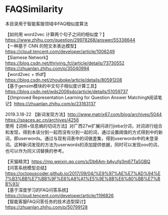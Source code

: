 # FAQSimilarity
本目录用于智能客服领域中FAQ相似度算法

【如何用 word2vec 计算两个句子之间的相似度？】https://www.zhihu.com/question/29978268/answer/55338644  
【一种基于 CNN 的短文本表达模型】https://cloud.tencent.com/developer/article/1006249  
【Siamese Network】https://blog.csdn.net/thriving_fcl/article/details/73730552  
https://zhuanlan.zhihu.com/p/35040994  
【word2vec + tfidf】https://blog.csdn.net/zhouboke/article/details/80591208  
【基于gensim模块的中文句子相似度计算工具】https://blog.csdn.net/wds2006sdo/article/details/51059737  
【《Improved Representation Learning for Question Answer Matching》阅读笔记】https://zhuanlan.zhihu.com/p/23163137  

2019.3.18-22 
【新词发现方法】http://www.matrix67.com/blog/archives/5044  
https://spaces.ac.cn/archives/4256  
使用【词频+信息熵的切词方法】对广西27w扩展问进行jieba分词，对词进行组合和发现，得到本该分到一起而没有分到一起的词，通过设置阈值的方式得到中的新词，即userwords。通过与现有词表中的词做差集，得到userwords中的未登录词。这种新词发现的方法为userwords的添加提供依据，同时可以发现oov的词，也可以作为同义词替换的参考。  
 
   
【天猫精灵】https://mp.weixin.qq.com/s/Db6Am-bAyufg3m67Ta5GBQ  
【问答系统模型总结】https://octopuscoder.github.io/2017/09/04/%E9%97%AE%E7%AD%94%E7%B3%BB%E7%BB%9F%E6%A8%A1%E5%9E%8B%E6%80%BB%E7%BB%93/  
【基于深度学习的FAQ问答系统】https://cloud.tencent.com/developer/article/1196826  
【智能客服FAQ问答任务的技术选型探讨】https://zhuanlan.zhihu.com/p/50799128  

